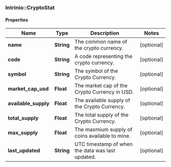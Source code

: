 ### Intrinio::CryptoStat

#### Properties
Name | Type | Description | Notes
------------ | ------------- | ------------- | -------------
**name** | **String** | The common name of the crypto currency. | [optional] 
**code** | **String** | A code representing the crypto currency. | [optional] 
**symbol** | **String** | The symbol of the Crypto Currency. | [optional] 
**market_cap_usd** | **Float** | The market cap of the Crypto Currency in USD. | [optional] 
**available_supply** | **Float** | The available supply of the Crypto Currency. | [optional] 
**total_supply** | **Float** | The total supply of the Crypto Currency. | [optional] 
**max_supply** | **Float** | The maxmium supply of coins available to mine. | [optional] 
**last_updated** | **String** | UTC timestamp of when the data was last updated. | [optional] 


